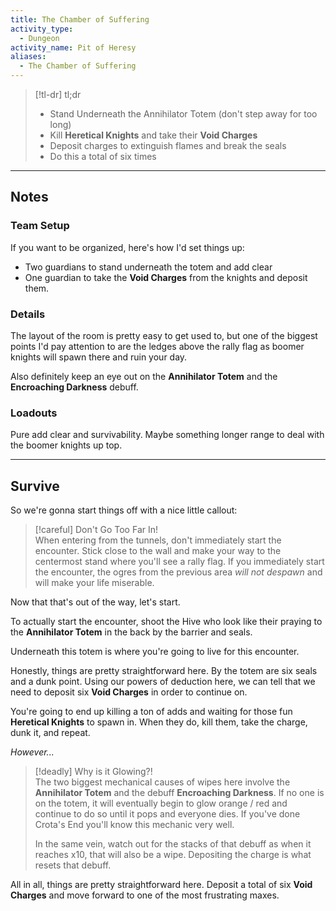 ```yaml
---
title: The Chamber of Suffering
activity_type:
  - Dungeon
activity_name: Pit of Heresy
aliases:
  - The Chamber of Suffering
---
```


> [!tl-dr] tl;dr  
> - Stand Underneath the Annihilator Totem (don't step away for too long)
> - Kill **Heretical Knights** and take their **Void Charges**
> - Deposit charges to extinguish flames and break the seals
> - Do this a total of six times

___

## Notes

### Team Setup

If you want to be organized, here's how I'd set things up:
- Two guardians to stand underneath the totem and add clear
- One guardian to take the **Void Charges** from the knights and deposit them.

### Details

The layout of the room is pretty easy to get used to, but one of the biggest points I'd pay attention to are the ledges above the rally flag as boomer knights will spawn there and ruin your day.

Also definitely keep an eye out on the **Annihilator Totem** and the **Encroaching Darkness** debuff.

### Loadouts

Pure add clear and survivability. Maybe something longer range to deal with the boomer knights up top.

----

## Survive

So we're gonna start things off with a nice little callout:

> [!careful] Don't Go Too Far In!  
> When entering from the tunnels, don't immediately start the encounter. Stick close to the wall and make your way to the centermost stand where you'll see a rally flag. If you immediately start the encounter, the ogres from the previous area *will not despawn* and will make your life miserable.

Now that that's out of the way, let's start.

To actually start the encounter, shoot the Hive who look like their praying to the **Annihilator Totem** in the back by the barrier and seals.

Underneath this totem is where you're going to live for this encounter.

Honestly, things are pretty straightforward here. By the totem are six seals and a dunk point. Using our powers of deduction here, we can tell that we need to deposit six **Void Charges** in order to continue on.

You're going to end up killing a ton of adds and waiting for those fun **Heretical Knights** to spawn in. When they do, kill them, take the charge, dunk it, and repeat.

*However...*

> [!deadly] Why is it Glowing?!  
> The two biggest mechanical causes of wipes here involve the **Annihilator Totem** and the debuff **Encroaching Darkness**. If no one is on the totem, it will eventually begin to glow orange / red and continue to do so until it pops and everyone dies. If you've done Crota's End you'll know this mechanic very well.
>
> In the same vein, watch out for the stacks of that debuff as when it reaches x10, that will also be a wipe. Depositing the charge is what resets that debuff.

All in all, things are pretty straightforward here. Deposit a total of six **Void Charges** and move forward to one of the most frustrating maxes.








